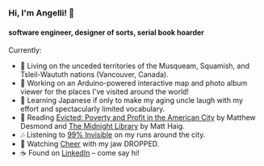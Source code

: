 ### Hi, I'm Angelli! 👋
#### software engineer, designer of sorts, serial book hoarder

Currently:
- 📍 Living on the unceded territories of the Musqueam, Squamish, and Tsleil-Waututh nations (Vancouver, Canada).
- 🌱 Working on an Arduino-powered interactive map and photo album viewer for the places I've visited around the world!
- 💬 Learning Japanese if only to make my aging uncle laugh with my effort and spectacularly limited vocabulary.
- 📘 Reading [Evicted: Poverty and Profit in the American City](https://www.goodreads.com/en/book/show/25852784-evicted) by Matthew Desmond and [The Midnight Library](https://www.goodreads.com/book/show/52578297-the-midnight-library) by Matt Haig.
- 🎶 Listening to [99% Invisible](https://99percentinvisible.org/) on my runs around the city.
- 🍿 Watching [Cheer](https://www.imdb.com/title/tt11426660/) with my jaw DROPPED.
- ☕ Found on [LinkedIn](https://www.linkedin.com/in/angellidimatulac/) – come say hi!
